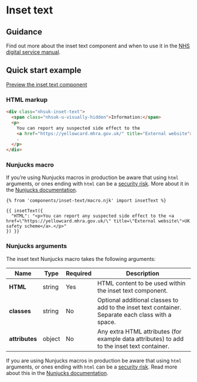 # Inset text

## Guidance

Find out more about the inset text component and when to use it in the [NHS digital service manual](https://service-manual.nhs.uk/design-system/components/inset-text).

## Quick start example

[Preview the inset text component](https://nhsuk.github.io/nhsuk-frontend/components/inset-text/index.html)

### HTML markup

```html
<div class="nhsuk-inset-text">
  <span class="nhsuk-u-visually-hidden">Information:</span>
  <p>
    You can report any suspected side effect to the
    <a href="https://yellowcard.mhra.gov.uk/" title="External website">UK safety scheme</a>
    .
  </p>
</div>
```

### Nunjucks macro

If you’re using Nunjucks macros in production be aware that using `html` arguments, or ones ending with `html` can be a [security risk](https://en.wikipedia.org/wiki/Cross-site_scripting). More about it in the [Nunjucks documentation](https://mozilla.github.io/nunjucks/api.html#user-defined-templates-warning).

```
{% from 'components/inset-text/macro.njk' import insetText %}

{{ insetText({
  "HTML": "<p>You can report any suspected side effect to the <a href=\"https://yellowcard.mhra.gov.uk/\" title=\"External website\">UK safety scheme</a>.</p>"
}) }}
```

### Nunjucks arguments

The inset text Nunjucks macro takes the following arguments:

| Name           | Type   | Required | Description                                                                                       |
| -------------- | ------ | -------- | ------------------------------------------------------------------------------------------------- |
| **HTML**       | string | Yes      | HTML content to be used within the inset text component.                                          |
| **classes**    | string | No       | Optional additional classes to add to the inset text container. Separate each class with a space. |
| **attributes** | object | No       | Any extra HTML attributes (for example data attributes) to add to the inset text container.       |

If you are using Nunjucks macros in production be aware that using `html` arguments, or ones ending with `html` can be a [security risk](https://developer.mozilla.org/en-US/docs/Glossary/Cross-site_scripting). Read more about this in the [Nunjucks documentation](https://mozilla.github.io/nunjucks/api.html#user-defined-templates-warning).

